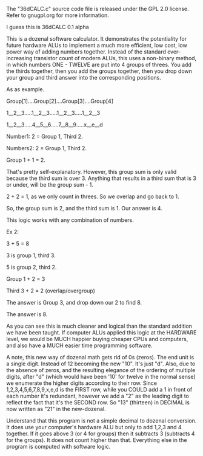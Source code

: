 The "36dCALC.c" source code file is released under the GPL 2.0 license. Refer to gnugpl.org for more information.

I guess this is 36dCALC 0.1 alpha

This is a dozenal software calculator. It demonstrates the potentiality for future hardware ALUs to implement a much more efficient, low cost, low power way of adding numbers together. Instead of the standard ever-increasing transistor count of modern ALUs, this uses a non-binary method, in which numbers ONE - TWELVE are put into 4 groups of threes. You add the thirds together, then you add the groups together, then you drop down your group and third answer into the corresponding positions. 

As as example.

Group[1]....Group[2]....Group[3]....Group[4]

1__2__3.....1__2__3.....1__2__3.....1__2__3
 
1__2__3.....4__5__6.....7__8__9.....x__e__d

Number1:  2 = Group 1, Third 2.
                 
Numbers2: 2 = Group 1, Third 2.

Group 1 + 1 = 2.

That's pretty self-explanatory. However, this group sum is only valid because the third sum is over 3. Anything that results in a third sum that is 3 or under, will be the group sum - 1.

2 + 2 = 1, as we only count in threes. So we overlap and go back to 1.

So, the group sum is 2, and the third sum is 1.
Our answer is 4.

This logic works with any combination of numbers.

Ex 2:

3 + 5 = 8

3 is group 1, third 3.

5 is group 2, third 2.

Group 1 + 2 = 3

Third 3 + 2 = 2 (overlap/overgroup)

The answer is Group 3, and drop down our 2 to find 8.

The answer is 8.

As you can see this is much cleaner and logical than the standard addition we have been taught. If computer ALUs applied this logic at the HARDWARE level, we would be MUCH happier buying cheaper CPUs and computers, and also have a MUCH easier time programming software.

A note, this new way of dozenal math gets rid of 0s (zeros). The end unit is a single digit. Instead of 12 becoming the new "10". It's just "d". Also, due to the absence of zeros, and the resulting elegance of the ordering of multiple digits, after "d" (which would have been '10'  for twelve in the normal sense) we enumerate the higher digits according to their row. Since 1,2,3,4,5,6,7,8,9,x,e,d is the FIRST row, while you COULD add a 1 in front of each number it's redundant, however we add a "2" as the leading digit to reflect the fact that it's the SECOND row. So "13" (thirteen) in DECIMAL is now written as "21" in the new-dozenal. 

Understand that this program is not a simple decimal to dozenal conversion. It does use your computer's hardware ALU but only to add 1,2,3 and 4 together. If it goes above 3 (or 4 for groups) then it subtracts 3 (subtracts 4 for the groups). It does not count higher than that. Everything else in the program is computed with software logic.
